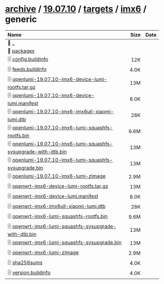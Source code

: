 ---
---

# [archive](/archive/) / [19.07.10](/archive/19.07.10/) / [targets](/archive/19.07.10/targets/) / [imx6](/archive/19.07.10/targets/imx6/) / generic


| Name | Size | Date |
|:---|---:|---|
| 📁 [..](../) | | |
| 📁 [packages](packages) | | |
| 🗄️ [config.buildinfo](./config.buildinfo) | 12K | |
| 🗄️ [feeds.buildinfo](./feeds.buildinfo) | 4.0K | |
| 🗄️ [openlumi-19.07.10-imx6-device-lumi-rootfs.tar.gz](./openlumi-19.07.10-imx6-device-lumi-rootfs.tar.gz) | 13M | |
| 🗄️ [openlumi-19.07.10-imx6-device-lumi.manifest](./openlumi-19.07.10-imx6-device-lumi.manifest) | 8.0K | |
| 🗄️ [openlumi-19.07.10-imx6-imx6ull-xiaomi-lumi.dtb](./openlumi-19.07.10-imx6-imx6ull-xiaomi-lumi.dtb) | 28K | |
| 🗄️ [openlumi-19.07.10-imx6-lumi-squashfs-rootfs.bin](./openlumi-19.07.10-imx6-lumi-squashfs-rootfs.bin) | 9.6M | |
| 🗄️ [openlumi-19.07.10-imx6-lumi-squashfs-sysupgrade-with-dtb.bin](./openlumi-19.07.10-imx6-lumi-squashfs-sysupgrade-with-dtb.bin) | 13M | |
| 🗄️ [openlumi-19.07.10-imx6-lumi-squashfs-sysupgrade.bin](./openlumi-19.07.10-imx6-lumi-squashfs-sysupgrade.bin) | 13M | |
| 🗄️ [openlumi-19.07.10-imx6-lumi-zImage](./openlumi-19.07.10-imx6-lumi-zImage) | 2.9M | |
| 🗄️ [openwrt-imx6-device-lumi-rootfs.tar.gz](./openwrt-imx6-device-lumi-rootfs.tar.gz) | 13M | |
| 🗄️ [openwrt-imx6-device-lumi.manifest](./openwrt-imx6-device-lumi.manifest) | 8.0K | |
| 🗄️ [openwrt-imx6-imx6ull-xiaomi-lumi.dtb](./openwrt-imx6-imx6ull-xiaomi-lumi.dtb) | 28K | |
| 🗄️ [openwrt-imx6-lumi-squashfs-rootfs.bin](./openwrt-imx6-lumi-squashfs-rootfs.bin) | 9.6M | |
| 🗄️ [openwrt-imx6-lumi-squashfs-sysupgrade-with-dtb.bin](./openwrt-imx6-lumi-squashfs-sysupgrade-with-dtb.bin) | 13M | |
| 🗄️ [openwrt-imx6-lumi-squashfs-sysupgrade.bin](./openwrt-imx6-lumi-squashfs-sysupgrade.bin) | 13M | |
| 🗄️ [openwrt-imx6-lumi-zImage](./openwrt-imx6-lumi-zImage) | 2.9M | |
| 🗄️ [sha256sums](./sha256sums) | 4.0K | |
| 🗄️ [version.buildinfo](./version.buildinfo) | 4.0K | |

